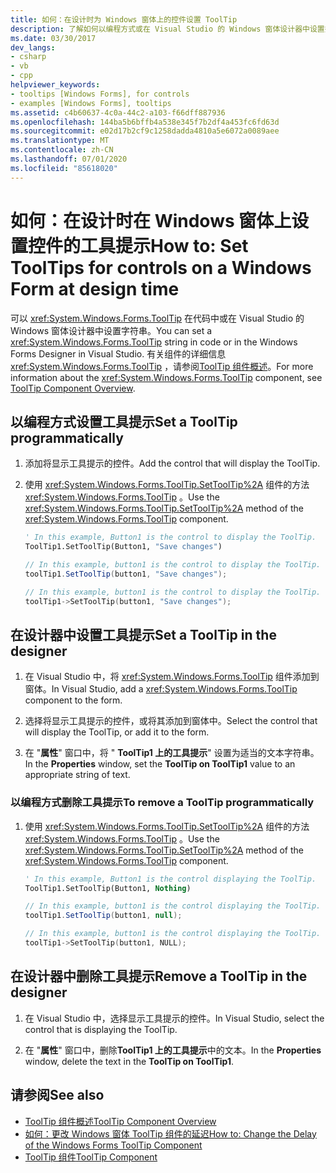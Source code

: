 ```yaml
---
title: 如何：在设计时为 Windows 窗体上的控件设置 ToolTip
description: 了解如何以编程方式或在 Visual Studio 的 Windows 窗体设计器中设置控件的工具提示。
ms.date: 03/30/2017
dev_langs:
- csharp
- vb
- cpp
helpviewer_keywords:
- tooltips [Windows Forms], for controls
- examples [Windows Forms], tooltips
ms.assetid: c4b60637-4c0a-44c2-a103-f66dff887936
ms.openlocfilehash: 144ba5b6bffb4a538e345f7b2df4a453fc6fd63d
ms.sourcegitcommit: e02d17b2cf9c1258dadda4810a5e6072a0089aee
ms.translationtype: MT
ms.contentlocale: zh-CN
ms.lasthandoff: 07/01/2020
ms.locfileid: "85618020"
---
```

# <a name="how-to-set-tooltips-for-controls-on-a-windows-form-at-design-time"></a><span data-ttu-id="a3787-103">如何：在设计时在 Windows 窗体上设置控件的工具提示</span><span class="sxs-lookup"><span data-stu-id="a3787-103">How to: Set ToolTips for controls on a Windows Form at design time</span></span>

<span data-ttu-id="a3787-104">可以 <xref:System.Windows.Forms.ToolTip> 在代码中或在 Visual Studio 的 Windows 窗体设计器中设置字符串。</span><span class="sxs-lookup"><span data-stu-id="a3787-104">You can set a <xref:System.Windows.Forms.ToolTip> string in code or in the Windows Forms Designer in Visual Studio.</span></span> <span data-ttu-id="a3787-105">有关组件的详细信息 <xref:System.Windows.Forms.ToolTip> ，请参阅[ToolTip 组件概述](tooltip-component-overview-windows-forms.md)。</span><span class="sxs-lookup"><span data-stu-id="a3787-105">For more information about the <xref:System.Windows.Forms.ToolTip> component, see [ToolTip Component Overview](tooltip-component-overview-windows-forms.md).</span></span>

## <a name="set-a-tooltip-programmatically"></a><span data-ttu-id="a3787-106">以编程方式设置工具提示</span><span class="sxs-lookup"><span data-stu-id="a3787-106">Set a ToolTip programmatically</span></span>

1. <span data-ttu-id="a3787-107">添加将显示工具提示的控件。</span><span class="sxs-lookup"><span data-stu-id="a3787-107">Add the control that will display the ToolTip.</span></span>

2. <span data-ttu-id="a3787-108">使用 <xref:System.Windows.Forms.ToolTip.SetToolTip%2A> 组件的方法 <xref:System.Windows.Forms.ToolTip> 。</span><span class="sxs-lookup"><span data-stu-id="a3787-108">Use the <xref:System.Windows.Forms.ToolTip.SetToolTip%2A> method of the <xref:System.Windows.Forms.ToolTip> component.</span></span>

    ```vb
    ' In this example, Button1 is the control to display the ToolTip.
    ToolTip1.SetToolTip(Button1, "Save changes")
    ```

    ```csharp
    // In this example, button1 is the control to display the ToolTip.
    toolTip1.SetToolTip(button1, "Save changes");
    ```

    ```cpp
    // In this example, button1 is the control to display the ToolTip.
    toolTip1->SetToolTip(button1, "Save changes");
    ```

## <a name="set-a-tooltip-in-the-designer"></a><span data-ttu-id="a3787-109">在设计器中设置工具提示</span><span class="sxs-lookup"><span data-stu-id="a3787-109">Set a ToolTip in the designer</span></span>

1. <span data-ttu-id="a3787-110">在 Visual Studio 中，将 <xref:System.Windows.Forms.ToolTip> 组件添加到窗体。</span><span class="sxs-lookup"><span data-stu-id="a3787-110">In Visual Studio, add a <xref:System.Windows.Forms.ToolTip> component to the form.</span></span>

2. <span data-ttu-id="a3787-111">选择将显示工具提示的控件，或将其添加到窗体中。</span><span class="sxs-lookup"><span data-stu-id="a3787-111">Select the control that will display the ToolTip, or add it to the form.</span></span>

3. <span data-ttu-id="a3787-112">在 "**属性**" 窗口中，将 " **ToolTip1 上的工具提示**" 设置为适当的文本字符串。</span><span class="sxs-lookup"><span data-stu-id="a3787-112">In the **Properties** window, set the **ToolTip on ToolTip1** value to an appropriate string of text.</span></span>

### <a name="to-remove-a-tooltip-programmatically"></a><span data-ttu-id="a3787-113">以编程方式删除工具提示</span><span class="sxs-lookup"><span data-stu-id="a3787-113">To remove a ToolTip programmatically</span></span>

1. <span data-ttu-id="a3787-114">使用 <xref:System.Windows.Forms.ToolTip.SetToolTip%2A> 组件的方法 <xref:System.Windows.Forms.ToolTip> 。</span><span class="sxs-lookup"><span data-stu-id="a3787-114">Use the <xref:System.Windows.Forms.ToolTip.SetToolTip%2A> method of the <xref:System.Windows.Forms.ToolTip> component.</span></span>

    ```vb
    ' In this example, Button1 is the control displaying the ToolTip.
    ToolTip1.SetToolTip(Button1, Nothing)
    ```

    ```csharp
    // In this example, button1 is the control displaying the ToolTip.
    toolTip1.SetToolTip(button1, null);
    ```

    ```cpp
    // In this example, button1 is the control displaying the ToolTip.
    toolTip1->SetToolTip(button1, NULL);
    ```

## <a name="remove-a-tooltip-in-the-designer"></a><span data-ttu-id="a3787-115">在设计器中删除工具提示</span><span class="sxs-lookup"><span data-stu-id="a3787-115">Remove a ToolTip in the designer</span></span>

1. <span data-ttu-id="a3787-116">在 Visual Studio 中，选择显示工具提示的控件。</span><span class="sxs-lookup"><span data-stu-id="a3787-116">In Visual Studio, select the control that is displaying the ToolTip.</span></span>

2. <span data-ttu-id="a3787-117">在 "**属性**" 窗口中，删除**ToolTip1 上的工具提示**中的文本。</span><span class="sxs-lookup"><span data-stu-id="a3787-117">In the **Properties** window, delete the text in the **ToolTip on ToolTip1**.</span></span>

## <a name="see-also"></a><span data-ttu-id="a3787-118">请参阅</span><span class="sxs-lookup"><span data-stu-id="a3787-118">See also</span></span>

- [<span data-ttu-id="a3787-119">ToolTip 组件概述</span><span class="sxs-lookup"><span data-stu-id="a3787-119">ToolTip Component Overview</span></span>](tooltip-component-overview-windows-forms.md)
- [<span data-ttu-id="a3787-120">如何：更改 Windows 窗体 ToolTip 组件的延迟</span><span class="sxs-lookup"><span data-stu-id="a3787-120">How to: Change the Delay of the Windows Forms ToolTip Component</span></span>](how-to-change-the-delay-of-the-windows-forms-tooltip-component.md)
- [<span data-ttu-id="a3787-121">ToolTip 组件</span><span class="sxs-lookup"><span data-stu-id="a3787-121">ToolTip Component</span></span>](tooltip-component-windows-forms.md)
